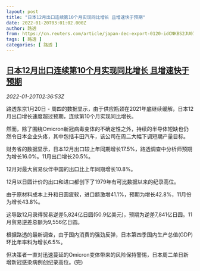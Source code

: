 ```yaml
---
layout: post
title: "日本12月出口连续第10个月实现同比增长 且增速快于预期"
date: 2022-01-20T03:01:02.000Z
author: 路透
from: https://cn.reuters.com/article/japan-dec-export-0120-idCNKBS2JU075
tags: [ 路透 ]
categories: [ 路透 ]
---
```

<!--1642647662000-->
[日本12月出口连续第10个月实现同比增长 且增速快于预期](https://cn.reuters.com/article/japan-dec-export-0120-idCNKBS2JU075)
------

<div>
<div><i>2022-01-20T02:36:53Z</i></div><p>路透东京1月20日 - 周四的数据显示，由于供应瓶颈在2021年底继续缓解，日本12月出口增长速度超过预期，连续第10个月实现同比增长。</p><p>然而，除了围绕Omicron新冠病毒变体的不确定性之外，持续的半导体短缺也仍然令日本企业头疼，其中包括丰田汽车，该公司在周二大幅下调短期产量目标。</p><p>财务省的数据显示，日本12月出口较上年同期增长17.5%，路透调查中分析师预期为增长16.0%。11月出口增长20.5%。</p><p>12月对最大贸易伙伴中国的出口比上年同期增长10.8%。</p><p>12月以日圆计价的出口和进口都创下了1979年有可比数据以来的纪录高位。</p><p>由于原材料成本上升和日圆疲软，进口额激增41.1%，预期为增长42.8%，11月份为增长43.8%。</p><p>这导致12月录得贸易逆差5,824亿日圆(50.9亿美元)，预期为逆差7,841亿日圆。11月贸易逆差总额为9,556亿日圆。</p><p>根据路透的最新调查，由于国内消费的强劲反弹，日本第四季国内生产总值(GDP)环比年率料为增长6.5%。</p><p>但决策者一直对迅速蔓延的Omicron变体带来的风险保持警惕，日本周二单日新增新冠感染病例创纪录高位。(完)</p>
</div>
